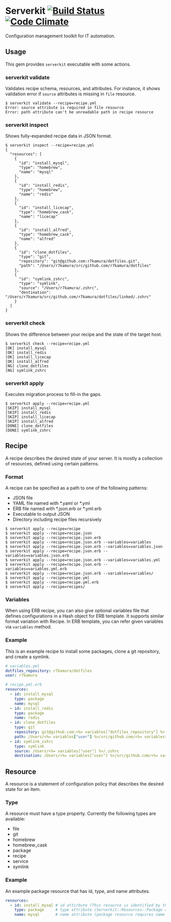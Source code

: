 # Serverkit [![Build Status](https://travis-ci.org/r7kamura/serverkit.svg)](https://travis-ci.org/r7kamura/serverkit) [![Code Climate](https://codeclimate.com/github/r7kamura/serverkit/badges/gpa.svg)](https://codeclimate.com/github/r7kamura/serverkit)
Configuration management toolkit for IT automation.

## Usage
This gem provides `serverkit` executable with some actions.

### serverkit validate
Validates recipe schema, resources, and attributes.
For instance, it shows validation error if `source` attributes is missing in `file` resource.

```
$ serverkit validate --recipe=recipe.yml
Error: source attribute is required in file resource
Error: path attribute can't be unreadable path in recipe resource
```

### serverkit inspect
Shows fully-expanded recipe data in JSON format.

```
$ serverkit inspect --recipe=recipe.yml
{
  "resources": [
    {
      "id": "install_mysql",
      "type": "homebrew",
      "name": "mysql"
    },
    {
      "id": "install_redis",
      "type": "homebrew",
      "name": "redis"
    },
    {
      "id": "install_licecap",
      "type": "homebrew_cask",
      "name": "licecap"
    },
    {
      "id": "install_alfred",
      "type": "homebrew_cask",
      "name": "alfred"
    },
    {
      "id": "clone_dotfiles",
      "type": "git",
      "repository": "git@github.com:r7kamura/dotfiles.git",
      "path": "/Users/r7kamura/src/github.com/r7kamura/dotfiles"
    },
    {
      "id": "symlink_zshrc",
      "type": "symlink",
      "source": "/Users/r7kamura/.zshrc",
      "destination": "/Users/r7kamura/src/github.com/r7kamura/dotfiles/linked/.zshrc"
    }
  ]
}
```

### serverkit check
Shows the difference between your recipe and the state of the target host.

```
$ serverkit check --recipe=recipe.yml
[OK] install_mysql
[OK] install_redis
[OK] install_licecap
[OK] install_alfred
[NG] clone_dotfiles
[NG] symlink_zshrc
```

### serverkit apply
Executes migration process to fill-in the gaps.

```
$ serverkit apply --recipe=recipe.yml
[SKIP] install_mysql
[SKIP] install_redis
[SKIP] install_licecap
[SKIP] install_alfred
[DONE] clone_dotfiles
[DONE] symlink_zshrc
```

## Recipe
A recipe describes the desired state of your server.
It is mostly a collection of resources, defined using certain patterns.

### Format
A recipe can be specified as a path to one of the following patterns:

- JSON file
- YAML file named with \*.yaml or \*.yml
- ERB file named with \*.json.erb or \*.yml.erb
- Executable to output JSON
- Directory including recipe files recursively

```
$ serverkit apply --recipe=recipe
$ serverkit apply --recipe=recipe.json
$ serverkit apply --recipe=recipe.json.erb
$ serverkit apply --recipe=recipe.json.erb --variables=variables
$ serverkit apply --recipe=recipe.json.erb --variables=variables.json
$ serverkit apply --recipe=recipe.json.erb --variables=variables.json.erb
$ serverkit apply --recipe=recipe.json.erb --variables=variables.yml
$ serverkit apply --recipe=recipe.json.erb --variables=variables.yml.erb
$ serverkit apply --recipe=recipe.json.erb --variables=variables/
$ serverkit apply --recipe=recipe.yml
$ serverkit apply --recipe=recipe.yml.erb
$ serverkit apply --recipe=recipes/
```

### Variables
When using ERB recipe, you can also give optional variables file
that defines configurations in a Hash object for ERB template.
It supports similar format variation with Recipe.
In ERB template, you can refer given variables via `variables` method.

### Example
This is an example recipe to install some packages, clone a git repository, and create a symlink.

```yaml
# variables.yml
dotfiles_repository: r7kamura/dotfiles
user: r7kamura
```

```yaml
# recipe.yml.erb
resources:
  - id: install_mysql
    type: package
    name: mysql
  - id: install_redis
    type: package
    name: redis
  - id: clone_dotfiles
    type: git
    repository: git@github.com:<%= variables["dotfiles_repository"] %>.git
    path: /Users/<%= variables["user"] %>/src/github.com/<%= variables["dotfiles_repository"] %>
  - id: symlink_zshrc
    type: symlink
    source: /Users/<%= variables["user"] %>/.zshrc
    destination: /Users/<%= variables["user"] %>/src/github.com/<%= variables["dotfiles_repository"] %>/.zshrc
```

## Resource
A resource is a statement of configuration policy that describes the desired state for an item.

### Type
A resource must have a type property. Currently the following types are available:

- file
- git
- homebrew
- homebrew_cask
- package
- recipe
- service
- symlink

### Example
An example package resource that has id, type, and name attributes.

```yaml
resources:
  - id: install_mysql # id attirbute (This resource is identified by this unique id)
    type: package     # type attribute (Serverkit::Resources::Package class is used for this)
    name: mysql       # name attribute (package resource requires name attribute)
```
